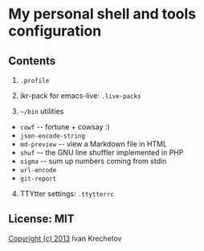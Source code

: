 # My personal shell and tools configuration

## Contents

1. `.profile`

2. ikr-pack for emacs-live: `.live-packs`

3. `~/bin` utilities
  * `cowf` -- fortune + cowsay :)
  * `json-encode-string`
  * `md-preview` -- view a Markdown file in HTML
  * `shuf` -- the GNU line shuffler implemented in PHP
  * `sigma` -- sum up numbers coming from stdin
  * `url-encode`
  * `git-report`

4. TTYtter settings: `.ttytterrc`

## License: MIT

[Copyright (c) 2013](http://opensource.org/licenses/MIT) Ivan Krechetov
